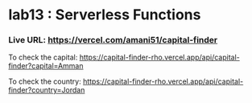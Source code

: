 # lab13 : Serverless Functions

### Live URL: https://vercel.com/amani51/capital-finder

To check the capital: https://capital-finder-rho.vercel.app/api/capital-finder?capital=Amman

To check the country: https://capital-finder-rho.vercel.app/api/capital-finder?country=Jordan